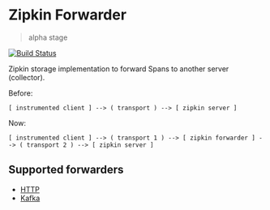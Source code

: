 # Zipkin Forwarder

> alpha stage

[![Build Status](https://travis-ci.org/jeqo/zipkin-forwarder.svg?branch=master)](https://travis-ci.org/jeqo/zipkin-forwarder)

Zipkin storage implementation to forward Spans to another server (collector).


Before:
```
[ instrumented client ] --> ( transport ) --> [ zipkin server ]
```

Now:
```
[ instrumented client ] --> ( transport 1 ) --> [ zipkin forwarder ] --> ( transport 2 ) --> [ zipkin server ]
```

## Supported forwarders

- [HTTP](./http/README.md)
- [Kafka](./kafka/README.md)
